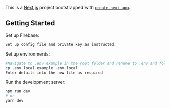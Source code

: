 This is a [Next.js](https://nextjs.org/) project bootstrapped with [`create-next-app`](https://github.com/vercel/next.js/tree/canary/packages/create-next-app).

## Getting Started

Set up Firebase:

```
Set up config file and private key as instructed.
```
Set up environments:

```bash
#Navigate to .env.example in the root folder and rename to .env and follow instructions in the file
cp .env.local.example .env.local
Enter details into the new file as required
```

Run the development server:

```bash
npm run dev
# or
yarn dev
```